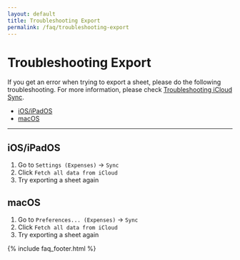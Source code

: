 ```yaml
---
layout: default
title: Troubleshooting Export
permalink: /faq/troubleshooting-export
---
```


# Troubleshooting Export

If you get an error when trying to export a sheet, please do the following troubleshooting. For more information, please check [Troubleshooting iCloud Sync](/faq/troubleshooting-icloud-sync).

- [iOS/iPadOS](#iosipados)
- [macOS](#macos)

---

## iOS/iPadOS

1. Go to `Settings (Expenses)` → `Sync`
2. Click `Fetch all data from iCloud`
3. Try exporting a sheet again

## macOS

1. Go to `Preferences... (Expenses)` → `Sync`
2. Click `Fetch all data from iCloud`
3. Try exporting a sheet again

{% include faq_footer.html %}
